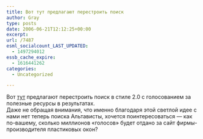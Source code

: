 ```yaml
---
title: Вот тут предлагают перестроить поиск
author: Gray
type: posts
date: 2006-06-21T12:12:25+00:00
excerpt:
url: /7487
esml_socialcount_LAST_UPDATED:
  - 1497294012
essb_cache_expire:
  - 1616441262
categories:
  - Uncategorized

---
```








Вот <a href="http://blog.1web.ru/2006/06/16/poisk-v-stile-web-20/" target="_blank">тут</a> предлагают перестроить поиск в стиле 2.0 с голосованием за полезные ресурсы в результатах.  
Даже не обращая внимания, что именно благодаря этой светлой идее с нами нет теперь поиска Альтависты, хочется поинтересоваться &#8212; как по-вашему, сколько миллионов &#171;голосов&#187; будет отдано за сайт фирмы-производителя пластиковых окон?